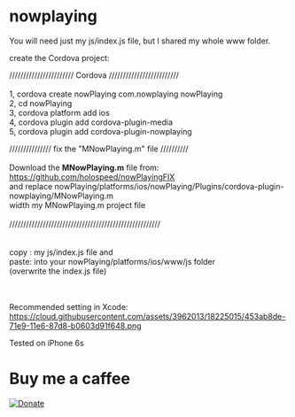 # nowplaying


You will need just my js/index.js file, but I shared my whole www folder. 

create the Cordova project:

/////////////////////// Cordova /////////////////////////<Br/>
<Br/>
1, cordova create nowPlaying com.nowplaying nowPlaying<Br/>
2, cd nowPlaying<Br/>
3, cordova platform add ios<Br/>
4, cordova plugin add cordova-plugin-media<Br/>
5, cordova plugin add cordova-plugin-nowplaying<Br/>

/////////////// fix the "MNowPlaying.m" file //////////<Br/>
<Br/>
Download the <b>MNowPlaying.m</b> file from: https://github.com/holospeed/nowPlayingFIX<Br/>
and replace nowPlaying/platforms/ios/nowPlaying/Plugins/cordova-plugin-nowplaying/MNowPlaying.m <Br/>
width my MNowPlaying.m project file
<Br/>
<Br/>
//////////////////////////////////////////////////////<Br/>
<Br/><Br/>
copy :   my js/index.js file and<Br/>
paste: into your nowPlaying/platforms/ios/www/js folder<Br/>
       (overwrite the index.js file)
  <Br/>   <Br/>  <Br/> 
  
Recommended setting in Xcode:
https://cloud.githubusercontent.com/assets/3962013/18225015/453ab8de-71e9-11e6-87d8-b0603d91f648.png


Tested on iPhone 6s



# Buy me a caffee

[![Donate](https://img.shields.io/badge/Donate-PayPal-green.svg)](https://www.paypal.com/cgi-bin/webscr?cmd=_s-xclick&hosted_button_id=K7U2A74ZKDUEY)


